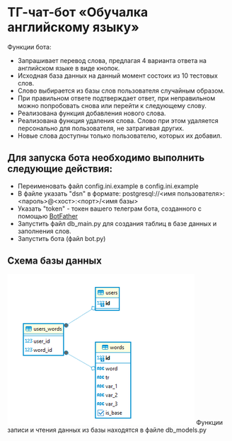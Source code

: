 # ТГ-чат-бот «Обучалка английскому языку»
Функции бота:
- Запрашивает перевод слова, предлагая 4 варианта ответа на английском языке в виде кнопок.
- Исходная база данных на данный момент состоих из 10 тестовых слов.
- Слово выбирается из базы слов пользователя случайным образом.
- При правильном ответе подтверждает ответ, при неправильном можно попробовать снова или перейти к следующему слову.
- Реализована функция добавления нового слова.
- Реализована функция удаления слова. Слово при этом удаляется персонально для пользователя, не затрагивая других.
- Новые слова доступны только пользователю, которых их добавил.
## Для запуска бота необходимо выполнить следующие действия:
- Переименовать файл config.ini.example в config.ini.example
- В файле указать "dsn" в формате: postgresql://<имя пользователя>:<пароль>@<хост>:<порт>/<имя базы>
- Указать "token" - токен вашего телеграм бота, созданного с помощью [BotFather](https://t.me/BotFather)
- Запустить файл db_main.py для создания таблиц в базе данных и заполнения слов.
- Запустить бота (файл bot.py)
## Схема базы данных
![Схема базы данных](db_scheme.png)
Функции записи и чтения данных из базы находятся в файле db_models.py
